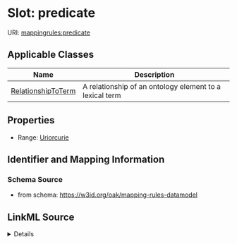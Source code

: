 # Slot: predicate

URI: [mappingrules:predicate](https://w3id.org/oak/mapping-rules-datamodel/predicate)



<!-- no inheritance hierarchy -->




## Applicable Classes

| Name | Description |
| --- | --- |
[RelationshipToTerm](RelationshipToTerm.md) | A relationship of an ontology element to a lexical term






## Properties

* Range: [Uriorcurie](Uriorcurie.md)







## Identifier and Mapping Information







### Schema Source


* from schema: https://w3id.org/oak/mapping-rules-datamodel




## LinkML Source

<details>
```yaml
name: predicate
from_schema: https://w3id.org/oak/mapping-rules-datamodel
rank: 1000
alias: predicate
owner: RelationshipToTerm
domain_of:
- RelationshipToTerm
range: uriorcurie

```
</details>